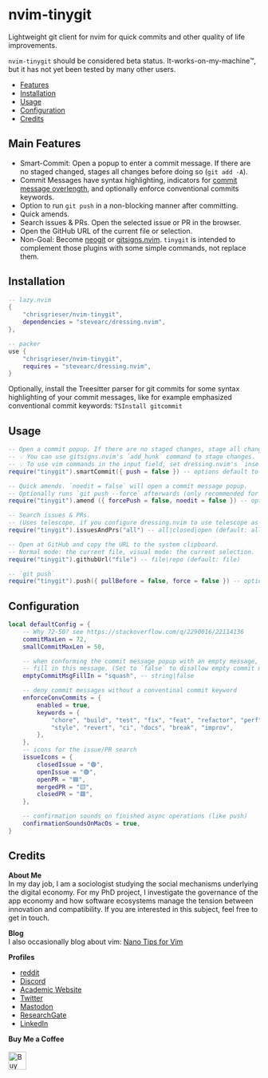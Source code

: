  <!-- LTeX: enabled=false -->
# nvim-tinygit <!-- LTeX: enabled=true -->
<!-- TODO uncomment shields when available in dotfyle.com -->
<!-- <a href="https://dotfyle.com/plugins/chrisgrieser/nvim-tinygit"><img src="https://dotfyle.com/plugins/chrisgrieser/nvim-tinygit/shield" /></a> -->

Lightweight git client for nvim for quick commits and other quality of life improvements.

`nvim-tinygit` should be considered beta status. It-works-on-my-machine™, but it has not yet been tested by many other users.

<!--toc:start-->
- [Features](#main-features)
- [Installation](#installation)
- [Usage](#usage)
- [Configuration](#configuration)
- [Credits](#credits)
<!--toc:end-->

## Main Features
- Smart-Commit: Open a popup to enter a commit message. If there are no staged changed, stages all changes before doing so (`git add -A`).
- Commit Messages have syntax highlighting, indicators for [commit message overlength](https://stackoverflow.com/questions/2290016/git-commit-messages-50-72-formatting), and optionally enforce conventional commits keywords.
- Option to run `git push` in a non-blocking manner after committing.
- Quick amends.
- Search issues & PRs. Open the selected issue or PR in the browser.
- Open the GitHub URL of the current file or selection.
- Non-Goal: Become [neogit](https://github.com/TimUntersberger/neogit) or [gitsigns.nvim](https://github.com/lewis6991/gitsigns.nvim). `tinygit` is intended to complement those plugins with some simple commands, not replace them.

## Installation

```lua
-- lazy.nvim
{
	"chrisgrieser/nvim-tinygit",
	dependencies = "stevearc/dressing.nvim",
},

-- packer
use {
	"chrisgrieser/nvim-tinygit",
	requires = "stevearc/dressing.nvim",
}
```

Optionally, install the Treesitter parser for git commits for some syntax highlighting of your commit messages, like for example emphasized conventional commit keywords: `TSInstall gitcommit`

## Usage

```lua
-- Open a commit popup. If there are no staged changes, stage all changes (`git add -A`) before the commit. Optionally runs `git push` afterwards.
-- 💡 You can use gitsigns.nvim's `add_hunk` command to stage changes.
-- 💡 To use vim commands in the input field, set dressing.nvim's `insert_only` to `false`.
require("tinygit").smartCommit({ push = false }) -- options default to `false`

-- Quick amends. `noedit = false` will open a commit message popup. 
-- Optionally runs `git push --force` afterwards (only recommended for single-person repos).
require("tinygit").amend ({ forcePush = false, noedit = false }) -- options default to `false`

-- Search issues & PRs. 
-- (Uses telescope, if you configure dressing.nvim to use telescope as selector.)
require("tinygit").issuesAndPrs("all") -- all|closed|open (default: all)

-- Open at GitHub and copy the URL to the system clipboard.
-- Normal mode: the current file, visual mode: the current selection.
require("tinygit").githubUrl("file") -- file|repo (default: file)

-- `git push`
require("tinygit").push({ pullBefore = false, force = false }) -- options default to `false`
```

## Configuration

```lua
local defaultConfig = {
	-- Why 72-50? see https://stackoverflow.com/q/2290016/22114136
	commitMaxLen = 72,
	smallCommitMaxLen = 50,

	-- when conforming the commit message popup with an empty message, 
	-- fill in this message. (Set to `false` to disallow empty commit messages.)
	emptyCommitMsgFillIn = "squash", -- string|false

	-- deny commit messages without a conventinal commit keyword
	enforceConvCommits = {
		enabled = true,
		keywords = { 
			"chore", "build", "test", "fix", "feat", "refactor", "perf", 
			"style", "revert", "ci", "docs", "break", "improv",
		},
	},
	-- icons for the issue/PR search
	issueIcons = {
		closedIssue = "🟣",
		openIssue = "🟢",
		openPR = "🟦",
		mergedPR = "🟨",
		closedPR = "🟥",
	},

	-- confirmation sounds on finished async operations (like push)
	confirmationSoundsOnMacOs = true,
}
```

## Credits
<!-- vale Google.FirstPerson = NO -->
__About Me__  
In my day job, I am a sociologist studying the social mechanisms underlying the digital economy. For my PhD project, I investigate the governance of the app economy and how software ecosystems manage the tension between innovation and compatibility. If you are interested in this subject, feel free to get in touch.

__Blog__  
I also occasionally blog about vim: [Nano Tips for Vim](https://nanotipsforvim.prose.sh)

__Profiles__  
- [reddit](https://www.reddit.com/user/pseudometapseudo)
- [Discord](https://discordapp.com/users/462774483044794368/)
- [Academic Website](https://chris-grieser.de/)
- [Twitter](https://twitter.com/pseudo_meta)
- [Mastodon](https://pkm.social/@pseudometa)
- [ResearchGate](https://www.researchgate.net/profile/Christopher-Grieser)
- [LinkedIn](https://www.linkedin.com/in/christopher-grieser-ba693b17a/)

__Buy Me a Coffee__  
<br>
<a href='https://ko-fi.com/Y8Y86SQ91' target='_blank'><img height='36' style='border:0px;height:36px;' src='https://cdn.ko-fi.com/cdn/kofi1.png?v=3' border='0' alt='Buy Me a Coffee at ko-fi.com' /></a>
